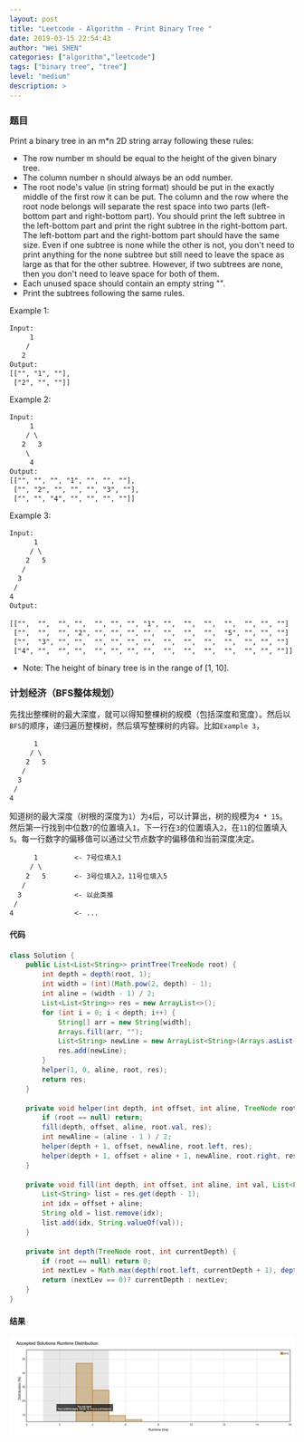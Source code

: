 ```yaml
---
layout: post
title: "Leetcode - Algorithm - Print Binary Tree "
date: 2019-03-15 22:54:43
author: "Wei SHEN"
categories: ["algorithm","leetcode"]
tags: ["binary tree", "tree"]
level: "medium"
description: >
---
```


### 题目
Print a binary tree in an m*n 2D string array following these rules:

* The row number m should be equal to the height of the given binary tree.
* The column number n should always be an odd number.
* The root node's value (in string format) should be put in the exactly middle of the first row it can be put. The column and the row where the root node belongs will separate the rest space into two parts (left-bottom part and right-bottom part). You should print the left subtree in the left-bottom part and print the right subtree in the right-bottom part. The left-bottom part and the right-bottom part should have the same size. Even if one subtree is none while the other is not, you don't need to print anything for the none subtree but still need to leave the space as large as that for the other subtree. However, if two subtrees are none, then you don't need to leave space for both of them.
* Each unused space should contain an empty string "".
* Print the subtrees following the same rules.

Example 1:
```
Input:
     1
    /
   2
Output:
[["", "1", ""],
 ["2", "", ""]]
```

Example 2:
```
Input:
     1
    / \
   2   3
    \
     4
Output:
[["", "", "", "1", "", "", ""],
 ["", "2", "", "", "", "3", ""],
 ["", "", "4", "", "", "", ""]]
```

Example 3:
```
Input:
      1
     / \
    2   5
   /
  3
 /
4
Output:

[["",  "",  "", "",  "", "", "", "1", "",  "",  "",  "",  "", "", ""]
 ["",  "",  "", "2", "", "", "", "",  "",  "",  "",  "5", "", "", ""]
 ["",  "3", "", "",  "", "", "", "",  "",  "",  "",  "",  "", "", ""]
 ["4", "",  "", "",  "", "", "", "",  "",  "",  "",  "",  "", "", ""]]
```

* Note: The height of binary tree is in the range of [1, 10].


### 计划经济（BFS整体规划）
先找出整棵树的最大深度，就可以得知整棵树的规模（包括深度和宽度）。然后以`BFS`的顺序，递归遍历整棵树，然后填写整棵树的内容。比如`Example 3`，
```
      1
     / \
    2   5
   /
  3
 /
4
```
知道树的最大深度（树根的深度为`1`）为`4`后，可以计算出，树的规模为`4 * 15`。然后第一行找到中位数`7`的位置填入`1`，下一行在`3`的位置填入`2`，在`11`的位置填入`5`。每一行数字的偏移值可以通过父节点数字的偏移值和当前深度决定。

```
      1         <- 7号位填入1
     / \
    2   5       <- 3号位填入2，11号位填入5
   /
  3             <- 以此类推
 /
4               <- ...
```

#### 代码
```java
class Solution {
    public List<List<String>> printTree(TreeNode root) {
        int depth = depth(root, 1);
        int width = (int)(Math.pow(2, depth) - 1);
        int aline = (width - 1) / 2;
        List<List<String>> res = new ArrayList<>();
        for (int i = 0; i < depth; i++) {
            String[] arr = new String[width];
            Arrays.fill(arr, "");
            List<String> newLine = new ArrayList<String>(Arrays.asList(arr));
            res.add(newLine);
        }
        helper(1, 0, aline, root, res);
        return res;
    }

    private void helper(int depth, int offset, int aline, TreeNode root, List<List<String>> res) {
        if (root == null) return;
        fill(depth, offset, aline, root.val, res);
        int newAline = (aline - 1 ) / 2;
        helper(depth + 1, offset, newAline, root.left, res);
        helper(depth + 1, offset + aline + 1, newAline, root.right, res);
    }

    private void fill(int depth, int offset, int aline, int val, List<List<String>> res) {
        List<String> list = res.get(depth - 1);
        int idx = offset + aline;
        String old = list.remove(idx);
        list.add(idx, String.valueOf(val));
    }

    private int depth(TreeNode root, int currentDepth) {
        if (root == null) return 0;
        int nextLev = Math.max(depth(root.left, currentDepth + 1), depth(root.right, currentDepth + 1));
        return (nextLev == 0)? currentDepth : nextLev;
    }
}
```

#### 结果
![print-binary-tree-1](/images/leetcode/print-binary-tree-1.png)
